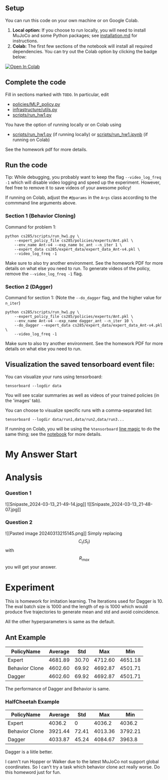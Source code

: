 ## Setup

You can run this code on your own machine or on Google Colab. 

1. **Local option:** If you choose to run locally, you will need to install MuJoCo and some Python packages; see [installation.md](installation.md) for instructions.
2. **Colab:** The first few sections of the notebook will install all required dependencies. You can try out the Colab option by clicking the badge below:

[![Open In Colab](https://colab.research.google.com/assets/colab-badge.svg)](https://colab.research.google.com/github/berkeleydeeprlcourse/homework_fall2023/blob/master/hw1/cs285/scripts/run_hw1.ipynb)

## Complete the code

Fill in sections marked with `TODO`. In particular, edit
 - [policies/MLP_policy.py](cs285/policies/MLP_policy.py)
 - [infrastructure/utils.py](cs285/infrastructure/utils.py)
 - [scripts/run_hw1.py](cs285/scripts/run_hw1.py)

You have the option of running locally or on Colab using
 - [scripts/run_hw1.py](cs285/scripts/run_hw1.py) (if running locally) or [scripts/run_hw1.ipynb](cs285/scripts/run_hw1.ipynb) (if running on Colab)

See the homework pdf for more details.

## Run the code

Tip: While debugging, you probably want to keep the flag `--video_log_freq -1` which will disable video logging and speed up the experiment. However, feel free to remove it to save videos of your awesome policy!

If running on Colab, adjust the `#@params` in the `Args` class according to the commmand line arguments above.

### Section 1 (Behavior Cloning)
Command for problem 1:

```
python cs285/scripts/run_hw1.py \
	--expert_policy_file cs285/policies/experts/Ant.pkl \
	--env_name Ant-v4 --exp_name bc_ant --n_iter 1 \
	--expert_data cs285/expert_data/expert_data_Ant-v4.pkl \
	--video_log_freq -1
```

Make sure to also try another environment.
See the homework PDF for more details on what else you need to run.
To generate videos of the policy, remove the `--video_log_freq -1` flag.

### Section 2 (DAgger)
Command for section 1:
(Note the `--do_dagger` flag, and the higher value for `n_iter`)

```
python cs285/scripts/run_hw1.py \
    --expert_policy_file cs285/policies/experts/Ant.pkl \
    --env_name Ant-v4 --exp_name dagger_ant --n_iter 10 \
    --do_dagger --expert_data cs285/expert_data/expert_data_Ant-v4.pkl \
	--video_log_freq -1
```

Make sure to also try another environment.
See the homework PDF for more details on what else you need to run.

## Visualization the saved tensorboard event file:

You can visualize your runs using tensorboard:
```
tensorboard --logdir data
```

You will see scalar summaries as well as videos of your trained policies (in the 'images' tab).

You can choose to visualize specific runs with a comma-separated list:
```
tensorboard --logdir data/run1,data/run2,data/run3...
```

If running on Colab, you will be using the `%tensorboard` [line magic](https://ipython.readthedocs.io/en/stable/interactive/magics.html) to do the same thing; see the [notebook](cs285/scripts/run_hw1.ipynb) for more details.

# My Answer Start
# Analysis 
### Question 1
![[Snipaste_2024-03-13_21-49-14.jpg]]
![[Snipaste_2024-03-13_21-48-07.jpg]]
### Question 2
![[Pasted image 20240313215145.png]]
Simply replacing $$C_{t}\left( S_{t}\right)$$ with $$R_{max}$$ 
you will get your answer.
# Experiment
This is homework for imitation learning.
The Iterations used for Dagger is 10.
The eval batch size is 1000 and the length of ep is 1000 which would produce five trajectories to generate mean and std and avoid coincidence.

All the other hyperparameters  is same as the default.
## Ant Example

| PolicyName     | Average | Std   | Max     | Min     |
| -------------- | ------- | ----- | ------- | ------- |
| Expert         | 4681.89 | 30.70 | 4712.60 | 4651.18 |
| Behavior Clone | 4602.60 | 69.92 | 4692.87 | 4501.71 |
| Dagger         | 4602.60 | 69.92 | 4692.87 | 4501.71 |
The performance of Dagger and Behavior is same.

### HalfCheetah Example

| PolicyName     | Average | Std   | Max     | Min     |
| -------------- | ------- | ----- | ------- | ------- |
| Expert         | 4036.2  | 0     | 4036.2  | 4036.2  |
| Behavior Clone | 3921.44 | 72.41 | 4013.36 | 3792.21 |
| Dagger         | 4033.87 | 45.24 | 4084.67 | 3963.8  |
Dagger is a liitle better.

I cann't run Hopper or Walker due to the latest MuJoCo not support global coordinates.
So I can't try a task which behavior clone act really worse.
Do this homeword just for fun.